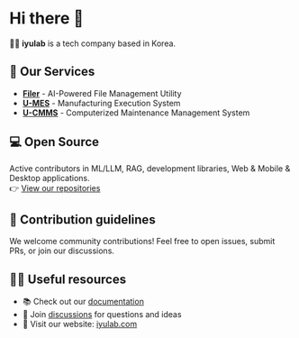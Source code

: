 # Hi there 👋
🙋‍♀️ **iyulab** is a tech company based in Korea.

## 🚀 Our Services
- **[Filer](https://www.filer-ai.com)** - AI-Powered File Management Utility
- **[U-MES](https://azuremarketplace.microsoft.com/en-us/marketplace/apps/iyulab1591071412301.u_mes?tab=Overview)** - Manufacturing Execution System
- **[U-CMMS](https://iyulab.com/ucmms.html)** - Computerized Maintenance Management System

## 💻 Open Source
Active contributors in ML/LLM, RAG, development libraries, Web & Mobile & Desktop applications.  
👉 [View our repositories](https://github.com/orgs/iyulab/repositories)

## 🌈 Contribution guidelines
We welcome community contributions! Feel free to open issues, submit PRs, or join our discussions.

## 👩‍💻 Useful resources
- 📚 Check out our [documentation](../../../wiki)
- 💬 Join [discussions](../../../discussions) for questions and ideas
- 🔗 Visit our website: [iyulab.com](https://iyulab.com)
